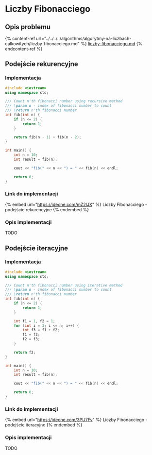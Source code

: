 # Liczby Fibonacciego

## Opis problemu

{% content-ref url="../../../../algorithms/algorytmy-na-liczbach-calkowitych/liczby-fibonacciego.md" %}
[liczby-fibonacciego.md](../../../../algorithms/algorytmy-na-liczbach-calkowitych/liczby-fibonacciego.md)
{% endcontent-ref %}

## Podejście rekurencyjne

### Implementacja

```cpp
#include <iostream>
using namespace std;

/// Count n'th fibonacci number using recursive method
/// \param n - index of fibonacci number to count
/// \return n'th fibonacci number
int fib(int n) {
    if (n <= 2) {
        return 1;
    }

    return fib(n - 1) + fib(n - 2);
}

int main() {
    int n = 10;
    int result = fib(n);

    cout << "fib(" << n << ") = " << fib(n) << endl;

    return 0;
}
```

### Link do implementacji

{% embed url="https://ideone.com/mZ2lJX" %}
Liczby Fibonacciego - podejście rekurencyjne
{% endembed %}

### Opis implementacji

TODO

## Podejście iteracyjne

### Implementacja

```cpp
#include <iostream>
using namespace std;

/// Count n'th fibonacci number using iterative method
/// \param n - index of fibonacci number to count
/// \return n'th fibonacci number
int fib(int n) {
    if (n <= 2) {
        return 1;
    }

    int f1 = 1, f2 = 1;
    for (int i = 3; i <= n; i++) {
        int f3 = f1 + f2;
        f1 = f2;
        f2 = f3;
    }

    return f2;
}

int main() {
    int n = 10;
    int result = fib(n);

    cout << "fib(" << n << ") = " << fib(n) << endl;

    return 0;
}
```

### Link do implementacji

{% embed url="https://ideone.com/3PU7Fv" %}
Liczby Fibonacciego - podejście iteracyjne
{% endembed %}

### Opis implementacji

TODO

